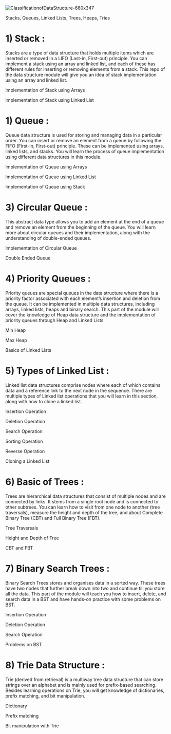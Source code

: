 
![ClassificationofDataStructure-660x347](https://github.com/user-attachments/assets/51fc6952-e774-461f-a48c-5a84257f9b2c)


Stacks, Queues, Linked Lists, Trees, Heaps, Tries



**<h1>1) Stack :</h1>**

Stacks are a type of data structure that holds multiple items which are inserted or removed in a LIFO (Last-in, First-out) principle. You can implement a stack using an array and linked list, and each of these has different rules for inserting or removing elements from a stack. This repo of the data structure module will give you an idea of stack implementation using an array and linked list.

Implementation of Stack using Arrays

Implementation of Stack using Linked List



**<h1>1) Queue :</h1>**

Queue data structure is used for storing and managing data in a particular order. You can insert or remove an element from a queue by following the FIFO (First-in, First-out) principle. These can be implemented using arrays, linked lists, and stacks. You will learn the process of queue implementation using different data structures in this module.

Implementation of Queue using Arrays

Implementation of Queue using Linked List

Implementation of Queue using Stack



**<h1>3) Circular Queue :</h1>**

This abstract data type allows you to add an element at the end of a queue and remove an element from the beginning of the queue. You will learn more about circular queues and their implementation, along with the understanding of double-ended queues. 

Implementation of Circular Queue

Double Ended Queue



**<h1>4) Priority Queues :</h1>**

Priority queues are special queues in the data structure where there is a priority factor associated with each element’s insertion and deletion from the queue. It can be implemented in multiple data structures, including arrays, linked lists, heaps and binary search. This part of the module will cover the knowledge of Heap data structure and the implementation of priority queues through Heap and Linked Lists. 

Min Heap

Max Heap

Basics of Linked Lists

**<h1>5) Types of Linked List :</h1>**

Linked list data structures comprise nodes where each of which contains data and a reference link to the next node in the sequence. There are multiple types of Linked list operations that you will learn in this section, along with how to clone a linked list.

Insertion Operation

Deletion Operation

Search Operation

Sorting Operation

Reverse Operation

Cloning a Linked List

**<h1>6)  Basic of Trees :</h1>**

Trees are hierarchical data structures that consist of multiple nodes and are connected by links. It stems from a single root node and is connected to other subtrees. You can learn how to visit from one node to another (tree traversals), measure the height and depth of the tree, and about Complete Binary Tree (CBT) and Full Binary Tree (FBT).

Tree Traversals

Height and Depth of Tree

CBT and FBT

**<h1>7)  Binary Search Trees :</h1>**

Binary Search Trees stores and organises data in a sorted way. These trees have two nodes that further break down into two and continue till you store all the data. This part of the module will teach you how to insert, delete, and search data in a BST and have hands-on practice with some problems on BST.

Insertion Operation

Deletion Operation

Search Operation

Problems on BST

**<h1>8) Trie Data Structure :</h1>**

Trie (derived from retrieval) is a multiway tree data structure that can store strings over an alphabet and is mainly used for prefix-based searching. Besides learning operations on Trie, you will get knowledge of dictionaries, prefix matching, and bit manipulation.

Dictionary

Prefix matching

Bit manipulation with Trie
